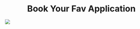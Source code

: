 <h1 align = "center"> Book Your Fav Application </h1>

<img src = "https://www.veracode.com/sites/default/files/2021-02/hackergames-hero-main.jpg" />
